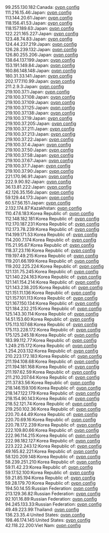99.255.130.182:Canada: [ovpn config](vpn/99_255_130_182.ovpn)  
111.216.15.46:Japan: [ovpn config](vpn/111_216_15_46.ovpn)  
113.144.20.61:Japan: [ovpn config](vpn/113_144_20_61.ovpn)  
118.156.41.53:Japan: [ovpn config](vpn/118_156_41_53.ovpn)  
118.157.189.63:Japan: [ovpn config](vpn/118_157_189_63.ovpn)  
122.221.165.227:Japan: [ovpn config](vpn/122_221_165_227.ovpn)  
123.48.74.83:Japan: [ovpn config](vpn/123_48_74_83.ovpn)  
124.44.237.219:Japan: [ovpn config](vpn/124_44_237_219.ovpn)  
126.28.239.132:Japan: [ovpn config](vpn/126_28_239_132.ovpn)  
126.80.255.206:Japan: [ovpn config](vpn/126_80_255_206.ovpn)  
138.64.137.199:Japan: [ovpn config](vpn/138_64_137_199.ovpn)  
153.191.149.84:Japan: [ovpn config](vpn/153_191_149_84.ovpn)  
160.86.148.148:Japan: [ovpn config](vpn/160_86_148_148.ovpn)  
180.31.33.141:Japan: [ovpn config](vpn/180_31_33_141.ovpn)  
202.177.110.99:Japan: [ovpn config](vpn/202_177_110_99.ovpn)  
211.2.9.3:Japan: [ovpn config](vpn/211_2_9_3.ovpn)  
219.100.37.1:Japan: [ovpn config](vpn/219_100_37_1.ovpn)  
219.100.37.108:Japan: [ovpn config](vpn/219_100_37_108.ovpn)  
219.100.37.109:Japan: [ovpn config](vpn/219_100_37_109.ovpn)  
219.100.37.125:Japan: [ovpn config](vpn/219_100_37_125.ovpn)  
219.100.37.138:Japan: [ovpn config](vpn/219_100_37_138.ovpn)  
219.100.37.19:Japan: [ovpn config](vpn/219_100_37_19.ovpn)  
219.100.37.205:Japan: [ovpn config](vpn/219_100_37_205.ovpn)  
219.100.37.211:Japan: [ovpn config](vpn/219_100_37_211.ovpn)  
219.100.37.213:Japan: [ovpn config](vpn/219_100_37_213.ovpn)  
219.100.37.22:Japan: [ovpn config](vpn/219_100_37_22.ovpn)  
219.100.37.4:Japan: [ovpn config](vpn/219_100_37_4.ovpn)  
219.100.37.50:Japan: [ovpn config](vpn/219_100_37_50.ovpn)  
219.100.37.58:Japan: [ovpn config](vpn/219_100_37_58.ovpn)  
219.100.37.67:Japan: [ovpn config](vpn/219_100_37_67.ovpn)  
219.100.37.7:Japan: [ovpn config](vpn/219_100_37_7.ovpn)  
219.100.37.90:Japan: [ovpn config](vpn/219_100_37_90.ovpn)  
221.170.96.91:Japan: [ovpn config](vpn/221_170_96_91.ovpn)  
222.9.90.92:Japan: [ovpn config](vpn/222_9_90_92.ovpn)  
36.13.81.222:Japan: [ovpn config](vpn/36_13_81_222.ovpn)  
42.126.35.156:Japan: [ovpn config](vpn/42_126_35_156.ovpn)  
59.129.44.173:Japan: [ovpn config](vpn/59_129_44_173.ovpn)  
60.57.56.151:Japan: [ovpn config](vpn/60_57_56_151.ovpn)  
2.132.174.87:Kazakhstan: [ovpn config](vpn/2_132_174_87.ovpn)  
110.47.6.183:Korea Republic of: [ovpn config](vpn/110_47_6_183.ovpn)  
112.148.182.181:Korea Republic of: [ovpn config](vpn/112_148_182_181.ovpn)  
112.170.187.231:Korea Republic of: [ovpn config](vpn/112_170_187_231.ovpn)  
112.173.78.239:Korea Republic of: [ovpn config](vpn/112_173_78_239.ovpn)  
114.199.171.53:Korea Republic of: [ovpn config](vpn/114_199_171_53.ovpn)  
114.200.7.174:Korea Republic of: [ovpn config](vpn/114_200_7_174.ovpn)  
115.21.95.67:Korea Republic of: [ovpn config](vpn/115_21_95_67.ovpn)  
118.37.23.116:Korea Republic of: [ovpn config](vpn/118_37_23_116.ovpn)  
119.197.49.215:Korea Republic of: [ovpn config](vpn/119_197_49_215.ovpn)  
119.201.66.199:Korea Republic of: [ovpn config](vpn/119_201_66_199.ovpn)  
119.202.225.224:Korea Republic of: [ovpn config](vpn/119_202_225_224.ovpn)  
121.131.75.245:Korea Republic of: [ovpn config](vpn/121_131_75_245.ovpn)  
121.140.224.163:Korea Republic of: [ovpn config](vpn/121_140_224_163.ovpn)  
121.141.154.214:Korea Republic of: [ovpn config](vpn/121_141_154_214.ovpn)  
121.143.238.205:Korea Republic of: [ovpn config](vpn/121_143_238_205.ovpn)  
121.151.11.136:Korea Republic of: [ovpn config](vpn/121_151_11_136.ovpn)  
121.157.101.113:Korea Republic of: [ovpn config](vpn/121_157_101_113.ovpn)  
121.167.150.134:Korea Republic of: [ovpn config](vpn/121_167_150_134.ovpn)  
121.184.232.215:Korea Republic of: [ovpn config](vpn/121_184_232_215.ovpn)  
125.143.30.114:Korea Republic of: [ovpn config](vpn/125_143_30_114.ovpn)  
14.51.153.60:Korea Republic of: [ovpn config](vpn/14_51_153_60.ovpn)  
175.113.107.68:Korea Republic of: [ovpn config](vpn/175_113_107_68.ovpn)  
175.113.228.172:Korea Republic of: [ovpn config](vpn/175_113_228_172.ovpn)  
175.125.245.18:Korea Republic of: [ovpn config](vpn/175_125_245_18.ovpn)  
183.99.112.77:Korea Republic of: [ovpn config](vpn/183_99_112_77.ovpn)  
1.249.215.172:Korea Republic of: [ovpn config](vpn/1_249_215_172.ovpn)  
1.254.203.132:Korea Republic of: [ovpn config](vpn/1_254_203_132.ovpn)  
210.223.172.183:Korea Republic of: [ovpn config](vpn/210_223_172_183.ovpn)  
211.194.108.68:Korea Republic of: [ovpn config](vpn/211_194_108_68.ovpn)  
211.194.181.168:Korea Republic of: [ovpn config](vpn/211_194_181_168.ovpn)  
211.197.62.59:Korea Republic of: [ovpn config](vpn/211_197_62_59.ovpn)  
211.210.207.64:Korea Republic of: [ovpn config](vpn/211_210_207_64.ovpn)  
211.37.83.56:Korea Republic of: [ovpn config](vpn/211_37_83_56.ovpn)  
218.146.159.106:Korea Republic of: [ovpn config](vpn/218_146_159_106.ovpn)  
218.147.122.179:Korea Republic of: [ovpn config](vpn/218_147_122_179.ovpn)  
218.154.90.143:Korea Republic of: [ovpn config](vpn/218_154_90_143.ovpn)  
218.52.121.74:Korea Republic of: [ovpn config](vpn/218_52_121_74.ovpn)  
219.250.102.36:Korea Republic of: [ovpn config](vpn/219_250_102_36.ovpn)  
220.70.44.49:Korea Republic of: [ovpn config](vpn/220_70_44_49.ovpn)  
220.70.69.16:Korea Republic of: [ovpn config](vpn/220_70_69_16.ovpn)  
220.78.172.239:Korea Republic of: [ovpn config](vpn/220_78_172_239.ovpn)  
222.109.80.66:Korea Republic of: [ovpn config](vpn/222_109_80_66.ovpn)  
222.96.114.215:Korea Republic of: [ovpn config](vpn/222_96_114_215.ovpn)  
222.98.182.127:Korea Republic of: [ovpn config](vpn/222_98_182_127.ovpn)  
223.222.243.12:Korea Republic of: [ovpn config](vpn/223_222_243_12.ovpn)  
49.165.82.221:Korea Republic of: [ovpn config](vpn/49_165_82_221.ovpn)  
58.120.209.148:Korea Republic of: [ovpn config](vpn/58_120_209_148.ovpn)  
58.239.251.210:Korea Republic of: [ovpn config](vpn/58_239_251_210.ovpn)  
59.11.42.23:Korea Republic of: [ovpn config](vpn/59_11_42_23.ovpn)  
59.17.52.100:Korea Republic of: [ovpn config](vpn/59_17_52_100.ovpn)  
59.21.85.194:Korea Republic of: [ovpn config](vpn/59_21_85_194.ovpn)  
59.28.179.70:Korea Republic of: [ovpn config](vpn/59_28_179_70.ovpn)  
194.50.14.55:Russian Federation: [ovpn config](vpn/194_50_14_55.ovpn)  
213.129.36.82:Russian Federation: [ovpn config](vpn/213_129_36_82.ovpn)  
92.101.16.89:Russian Federation: [ovpn config](vpn/92_101_16_89.ovpn)  
94.245.133.33:Russian Federation: [ovpn config](vpn/94_245_133_33.ovpn)  
49.49.223.99:Thailand: [ovpn config](vpn/49_49_223_99.ovpn)  
136.23.35.4:United States: [ovpn config](vpn/136_23_35_4.ovpn)  
198.46.174.145:United States: [ovpn config](vpn/198_46_174_145.ovpn)  
42.118.22.200:Viet Nam: [ovpn config](vpn/42_118_22_200.ovpn)  
